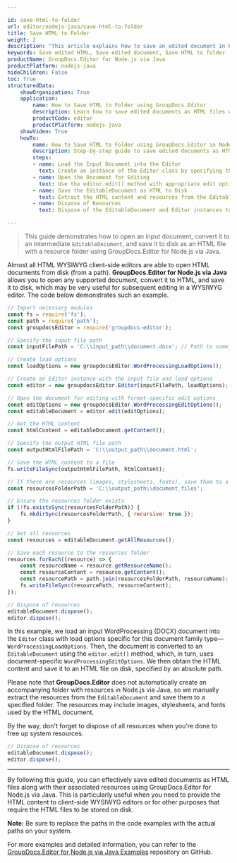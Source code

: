 ```yaml
---

id: save-html-to-folder
url: editor/nodejs-java/save-html-to-folder
title: Save HTML to Folder
weight: 2
description: "This article explains how to save an edited document in HTML form to a folder on local disk using GroupDocs.Editor for Node.js via Java features."
keywords: Save edited HTML, Save edited document, Save HTML to folder
productName: GroupDocs.Editor for Node.js via Java
productPlatform: nodejs-java
hideChildren: False
toc: True
structuredData:
    showOrganization: True
    application:
        name: How to Save HTML to Folder using GroupDocs.Editor
        description: Learn how to save edited documents as HTML files with resource folders using GroupDocs.Editor in Node.js via Java
        productCode: editor
        productPlatform: nodejs-java
    showVideo: True
    howTo:
        name: How to Save HTML to Folder using GroupDocs.Editor in Node.js via Java
        description: Step-by-step guide to save edited documents as HTML files with resource folders
        steps:
        - name: Load the Input Document into the Editor
          text: Create an instance of the Editor class by specifying the input file path and optional load options.
        - name: Open the Document for Editing
          text: Use the editor.edit() method with appropriate edit options to obtain an EditableDocument instance.
        - name: Save the EditableDocument as HTML to Disk
          text: Extract the HTML content and resources from the EditableDocument and save them to disk.
        - name: Dispose of Resources
          text: Dispose of the EditableDocument and Editor instances to free up resources.

---
```


> This guide demonstrates how to open an input document, convert it to an intermediate `EditableDocument`, and save it to disk as an HTML file with a resource folder using GroupDocs.Editor for Node.js via Java.

Almost all HTML WYSIWYG client-side editors are able to open HTML documents from disk (from a path). **GroupDocs.Editor for Node.js via Java** allows you to open any supported document, convert it to HTML, and save it to disk, which may be very useful for subsequent editing in a WYSIWYG editor. The code below demonstrates such an example.

```javascript
// Import necessary modules
const fs = require('fs');
const path = require('path');
const groupdocsEditor = require('groupdocs-editor');

// Specify the input file path
const inputFilePath = 'C:\\input_path\\document.docx'; // Path to some document

// Create load options
const loadOptions = new groupdocsEditor.WordProcessingLoadOptions();

// Create an Editor instance with the input file and load options
const editor = new groupdocsEditor.Editor(inputFilePath, loadOptions);

// Open the document for editing with format-specific edit options
const editOptions = new groupdocsEditor.WordProcessingEditOptions();
const editableDocument = editor.edit(editOptions);

// Get the HTML content
const htmlContent = editableDocument.getContent();

// Specify the output HTML file path
const outputHtmlFilePath = 'C:\\output_path\\document.html';

// Save the HTML content to a file
fs.writeFileSync(outputHtmlFilePath, htmlContent);

// If there are resources (images, stylesheets, fonts), save them to a folder
const resourcesFolderPath = 'C:\\output_path\\document_files';

// Ensure the resources folder exists
if (!fs.existsSync(resourcesFolderPath)) {
    fs.mkdirSync(resourcesFolderPath, { recursive: true });
}

// Get all resources
const resources = editableDocument.getAllResources();

// Save each resource to the resources folder
resources.forEach((resource) => {
    const resourceName = resource.getResourceName();
    const resourceContent = resource.getContent();
    const resourcePath = path.join(resourcesFolderPath, resourceName);
    fs.writeFileSync(resourcePath, resourceContent);
});

// Dispose of resources
editableDocument.dispose();
editor.dispose();
```

In this example, we load an input WordProcessing (DOCX) document into the `Editor` class with load options specific for this document family type—`WordProcessingLoadOptions`. Then, the document is converted to an `EditableDocument` using the `editor.edit()` method, which, in turn, uses document-specific `WordProcessingEditOptions`. We then obtain the HTML content and save it to an HTML file on disk, specified by an absolute path.

Please note that **GroupDocs.Editor** does not automatically create an accompanying folder with resources in Node.js via Java, so we manually extract the resources from the `EditableDocument` and save them to a specified folder. The resources may include images, stylesheets, and fonts used by the HTML document.

By the way, don't forget to dispose of all resources when you're done to free up system resources.

```javascript
// Dispose of resources
editableDocument.dispose();
editor.dispose();
```

---

By following this guide, you can effectively save edited documents as HTML files along with their associated resources using GroupDocs.Editor for Node.js via Java. This is particularly useful when you need to provide the HTML content to client-side WYSIWYG editors or for other purposes that require the HTML files to be stored on disk.

**Note:** Be sure to replace the paths in the code examples with the actual paths on your system.

For more examples and detailed information, you can refer to the [GroupDocs.Editor for Node.js via Java Examples](https://github.com/groupdocs-editor/GroupDocs.Editor-for-Node.js-via-Java/tree/master/Examples) repository on GitHub.
